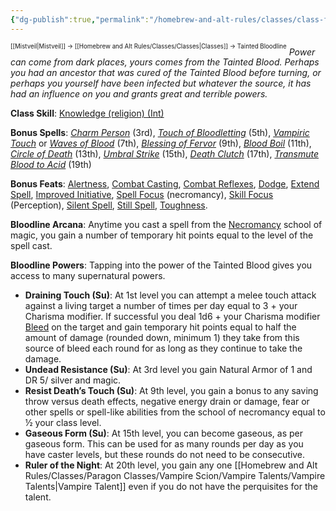 ```yaml
---
{"dg-publish":true,"permalink":"/homebrew-and-alt-rules/classes/class-features/tainted-bloodline/"}
---
```


<sup><sup>[[Mistveil\|Mistveil]] → [[Homebrew and Alt Rules/Classes/Classes\|Classes]] → Tainted Bloodline</sup></sup>
*Power can come from dark places, yours comes from the Tainted Blood. Perhaps you had an ancestor that was cured of the Tainted Blood before turning, or perhaps you yourself have been infected but whatever the source, it has had an influence on you and grants great and terrible powers.*

**Class Skill**: [Knowledge (religion) (Int)](https://www.d20pfsrd.com/skills/knowledge)

**Bonus Spells**: _[Charm Person](https://www.d20pfsrd.com/magic/all-spells/c/charm-person/)_ (3rd), _[Touch of Bloodletting](https://www.d20pfsrd.com/magic/all-spells/t/touch-of-bloodletting)_ (5th), _[Vampiric Touch](https://www.d20pfsrd.com/magic/all-spells/v/vampiric-touch)_ or _[Waves of Blood](https://www.d20pfsrd.com/magic/all-spells/w/waves-of-blood)_ (7th), _[Blessing of Fervor](https://www.d20pfsrd.com/magic/all-spells/b/blessing-of-fervor)_ (9th), _[Blood Boil](https://www.d20pfsrd.com/magic/all-spells/b/blood-boil)_ (11th), _[Circle of Death](https://www.d20pfsrd.com/magic/all-spells/c/circle-of-death/)_ (13th), _[Umbral Strike](https://www.d20pfsrd.com/magic/all-spells/u/umbral-strike/)_ (15th), _[Death Clutch](https://www.d20pfsrd.com/magic/all-spells/d/death-clutch/)_ (17th), _[Transmute Blood to Acid](https://www.d20pfsrd.com/magic/all-spells/t/transmute-blood-to-acid)_ (19th)

**Bonus Feats**: [Alertness](https://www.d20pfsrd.com/feats/general-feats/alertness/), [Combat Casting](https://www.d20pfsrd.com/feats/general-feats/combat-casting/), [Combat Reflexes](https://www.d20pfsrd.com/feats/combat-feats/combat-reflexes-combat/), [Dodge](https://michaeliantorno.com/feat-taxes-in-pathfinder/), [Extend Spell](https://www.d20pfsrd.com/feats/metamagic-feats/extend-spell-metamagic/), [Improved Initiative](https://www.d20pfsrd.com/feats/combat-feats/improved-initiative-combat/), [Spell Focus](https://www.d20pfsrd.com/feats/general-feats/spell-focus/) (necromancy), [Skill Focus](https://www.d20pfsrd.com/feats/general-feats/skill-focus/) (Perception), [Silent Spell](https://www.d20pfsrd.com/feats/metamagic-feats/silent-spell-metamagic/), [Still Spell](https://www.d20pfsrd.com/feats/metamagic-feats/still-spell-metamagic/), [Toughness](https://www.d20pfsrd.com/feats/general-feats/toughness/).

**Bloodline Arcana**: Anytime you cast a spell from the [Necromancy](https://www.d20pfsrd.com/magic#TOC-Necromancy) school of magic, you gain a number of temporary hit points equal to the level of the spell cast.

**Bloodline Powers**: Tapping into the power of the Tainted Blood gives you access to many supernatural powers.

- **Draining Touch (Su)**: At 1st level you can attempt a melee touch attack against a living target a number of times per day equal to 3 + your Charisma modifier. If successful you deal 1d6 + your Charisma modifier [Bleed](https://www.d20pfsrd.com/gamemastering/Conditions/#Bleed) on the target and gain temporary hit points equal to half the amount of damage (rounded down, minimum 1) they take from this source of bleed each round for as long as they continue to take the damage.
- **Undead Resistance (Su)**: At 3rd level you gain Natural Armor of 1 and DR 5/ silver and magic.
- **Resist Death’s Touch (Su)**: At 9th level, you gain a bonus to any saving throw versus death effects, negative energy drain or damage, fear or other spells or spell-like abilities from the school of necromancy equal to ½ your class level.
- **Gaseous Form (Su)**: At 15th level, you can become gaseous, as per gaseous form. This can be used for as many rounds per day as you have caster levels, but these rounds do not need to be consecutive.
- **Ruler of the Night**: At 20th level, you gain any one [[Homebrew and Alt Rules/Classes/Paragon Classes/Vampire Scion/Vampire Talents/Vampire Talents\|Vampire Talent]] even if you do not have the perquisites for the talent.